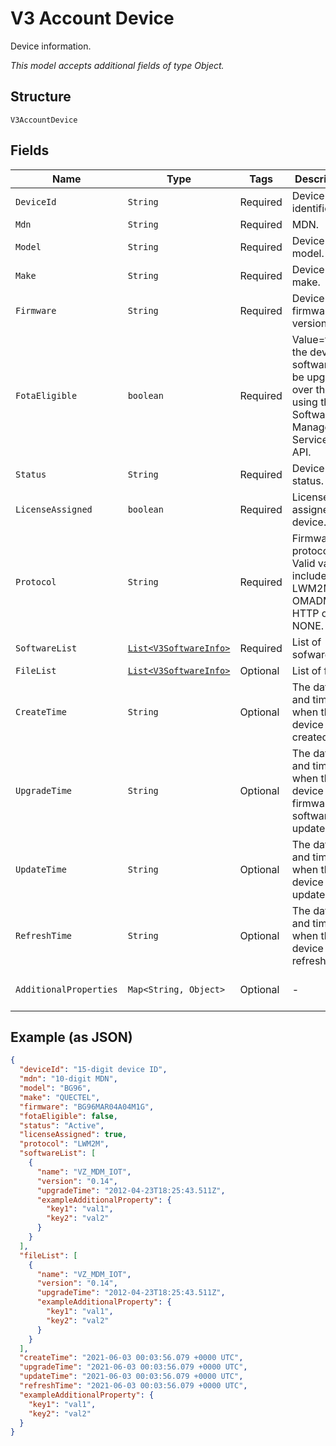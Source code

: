 
# V3 Account Device

Device information.

*This model accepts additional fields of type Object.*

## Structure

`V3AccountDevice`

## Fields

| Name | Type | Tags | Description | Getter | Setter |
|  --- | --- | --- | --- | --- | --- |
| `DeviceId` | `String` | Required | Device identifier. | String getDeviceId() | setDeviceId(String deviceId) |
| `Mdn` | `String` | Required | MDN. | String getMdn() | setMdn(String mdn) |
| `Model` | `String` | Required | Device model. | String getModel() | setModel(String model) |
| `Make` | `String` | Required | Device make. | String getMake() | setMake(String make) |
| `Firmware` | `String` | Required | Device firmware version. | String getFirmware() | setFirmware(String firmware) |
| `FotaEligible` | `boolean` | Required | Value=true if the device software can be upgraded over the air using the Software Management Services API. | boolean getFotaEligible() | setFotaEligible(boolean fotaEligible) |
| `Status` | `String` | Required | Device status. | String getStatus() | setStatus(String status) |
| `LicenseAssigned` | `boolean` | Required | License assigned device. | boolean getLicenseAssigned() | setLicenseAssigned(boolean licenseAssigned) |
| `Protocol` | `String` | Required | Firmware protocol. Valid values include: LWM2M, OMADM, HTTP or NONE. | String getProtocol() | setProtocol(String protocol) |
| `SoftwareList` | [`List<V3SoftwareInfo>`](../../doc/models/v3-software-info.md) | Required | List of sofware. | List<V3SoftwareInfo> getSoftwareList() | setSoftwareList(List<V3SoftwareInfo> softwareList) |
| `FileList` | [`List<V3SoftwareInfo>`](../../doc/models/v3-software-info.md) | Optional | List of files. | List<V3SoftwareInfo> getFileList() | setFileList(List<V3SoftwareInfo> fileList) |
| `CreateTime` | `String` | Optional | The date and time of when the device is created. | String getCreateTime() | setCreateTime(String createTime) |
| `UpgradeTime` | `String` | Optional | The date and time of when the device firmware or software is updated. | String getUpgradeTime() | setUpgradeTime(String upgradeTime) |
| `UpdateTime` | `String` | Optional | The date and time of when the device is updated. | String getUpdateTime() | setUpdateTime(String updateTime) |
| `RefreshTime` | `String` | Optional | The date and time of when the device is refreshed. | String getRefreshTime() | setRefreshTime(String refreshTime) |
| `AdditionalProperties` | `Map<String, Object>` | Optional | - | Object getAdditionalProperty(String key) | additionalProperty(String key, Object value) |

## Example (as JSON)

```json
{
  "deviceId": "15-digit device ID",
  "mdn": "10-digit MDN",
  "model": "BG96",
  "make": "QUECTEL",
  "firmware": "BG96MAR04A04M1G",
  "fotaEligible": false,
  "status": "Active",
  "licenseAssigned": true,
  "protocol": "LWM2M",
  "softwareList": [
    {
      "name": "VZ_MDM_IOT",
      "version": "0.14",
      "upgradeTime": "2012-04-23T18:25:43.511Z",
      "exampleAdditionalProperty": {
        "key1": "val1",
        "key2": "val2"
      }
    }
  ],
  "fileList": [
    {
      "name": "VZ_MDM_IOT",
      "version": "0.14",
      "upgradeTime": "2012-04-23T18:25:43.511Z",
      "exampleAdditionalProperty": {
        "key1": "val1",
        "key2": "val2"
      }
    }
  ],
  "createTime": "2021-06-03 00:03:56.079 +0000 UTC",
  "upgradeTime": "2021-06-03 00:03:56.079 +0000 UTC",
  "updateTime": "2021-06-03 00:03:56.079 +0000 UTC",
  "refreshTime": "2021-06-03 00:03:56.079 +0000 UTC",
  "exampleAdditionalProperty": {
    "key1": "val1",
    "key2": "val2"
  }
}
```

